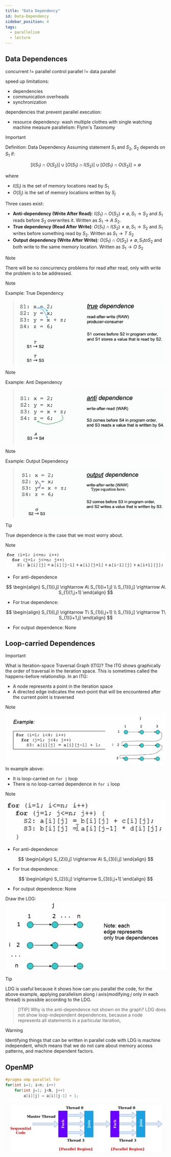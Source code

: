```yaml
---
title: "Data Dependency"
id: Data-Dependency
sidebar_position: 4
tags:
  - parallelism
  - lecture
---
```


## Data Dependences

concurrent != parallel
control parallel != data parallel

speed up limitations:

- dependencies
- communication overheads
- synchronization

dependencies that prevent parallel execution:

- resource dependency: wash multiple clothes with single watching machine
  measure parallelism: Flynn's Taxonomy

> [!IMPORTANT] 
> Definition: Data Dependency
> Assuming statement $S_{1}$ and $S_{2}$, $S_{2}$ depends on $S_{1}$ if:
>
> $$
> [I(S_{1})\cap O(S_{2})] \cup [O(S_{1}) \cap I(S_{2})] \cup [O(S_{1})\cap O(S_{2})] = \emptyset
> $$
>
> where
>
> - $I(S_{i})$ is the set of memory locations read by $S_{1}$
> - $O(S_{j})$ is the set of memory locations written by $S_{j}$
>
> Three cases exist:
>
> - **Anti-dependency (Write After Read)**: $I(S_{1}) \cap O(S_{2}) \neq \emptyset, S_{1}\to S_{2}$ and $S_{1}$ reads before $S_{2}$ overwrites it. Written as $S_{1}\rightarrow A\ S_{2}$.
> - **True dependency (Read After Write)**: $O(S_{1}) \cap I(S_{2}) \neq \emptyset, S_{1} \to S_{2}$ and $S_{1}$ writes before something read by $S_{2}$. Written as $S_{1} \to T\ S_{2}$
> - **Output dependency (Write After Write)**: $O(S_{1}) \cap O(S_{2}) \neq \emptyset, S_{1} to S_{2}$ and both write to the same memory location. Written as $S_{1} \rightarrow O\ S_{2}$

> [!NOTE]
> There will be no concurrency problems for read after read, only with write the problem is to be addressed.

> [!NOTE]
Example: True Dependency
> ![Pasted image 20240921164633](./imgs/Pasted%20image%2020240921164633.png)

> [!NOTE]
Example: Anti Dependency
> ![Pasted image 20240921164658](./imgs/Pasted%20image%2020240921164658.png)

> [!NOTE]
Example: Output Dependency
> ![Pasted image 20240921164719](./imgs/Pasted%20image%2020240921164719.png)

> [!TIP]
> True dependence is the case that we most worry about.

> [!NOTE]
> ![Pasted image 20240523214443](./imgs/Pasted%20image%2020240523214443.png)
>
> - For anti-dependence
>
> $$
> \begin{align}
> S_{1}[i,j] \rightarrow A\ S_{1}[i+1,j] \\
> S_{1}[i,j] \rightarrow A\ S_{1}[1,j+1]
> \end{align}
> $$
>
> - For true dependence:
>
> $$
> \begin{align}
> S_{1}[i,j] \rightarrow T\ S_{1}[i,j+1] \\
> S_{1}[i,j] \rightarrow T\ S_{1}[i+1,j]
> \end{align}
> $$
>
> - For output dependence: None

## Loop-carried Dependences

> [!IMPORTANT] 
> What is Iteration-space Traversal Graph (ITG)?
> The ITG shows graphically the order of traversal in the iteration space. This is sometimes called the happens-before relationship. In an ITG:
>
> - A node represents a point in the iteration space
> - A directed edge indicates the next-point that will be encountered after the current point is traversed

> [!NOTE]
> ![Pasted image 20240523165109](./imgs/Pasted%20image%2020240523165109.png)
> In example above:
>
> - It is loop-carried on `for j` loop
> - There is no loop-carried dependence in `for i` loop

> [!NOTE]
> ![Pasted image 20240523214459](./imgs/Pasted%20image%2020240523214459.png)
>
> - For anti-dependence:
>
> $$
> \begin{align}
> S_{2}[i,j] \rightarrow A\ S_{3}[i,j]
> \end{align}
> $$
>
> - For true dependence:
>
> $$
> \begin{align}
> S_{2}[i,j] \rightarrow S_{3}[i,j+1]
> \end{align}
> $$
>
> - For output dependence: None
>
> Draw the LDG:
> ![Pasted image 20240523220938](./imgs/Pasted%20image%2020240523220938.png)

> [!TIP]
> LDG is useful because it shows how can you parallel the code, for the above example, applying parallelism along $i$ axis(modifying $j$ only in each thread) is possible according to the LDG.

> [!TIP] Why is the anti-dependence not shown on the graph?
> LDG does not show loop-independent dependences, because a node represents all statements in a particular iteration,

> [!WARNING]
> Identifying things that can be written in parallel code with LDG is machine independent, which means that we do not care about memory access patterns, and machine dependent factors.

## OpenMP

```cpp
#pragma omp parallel for
for(int i=1; i<n; i++)
	for(int j=1; j<N, j++)
		a[i][j] = a[i][j-1] + 1;
```

![Pasted image 20240826154812](./imgs/Pasted%20image%2020240826154812.png)

